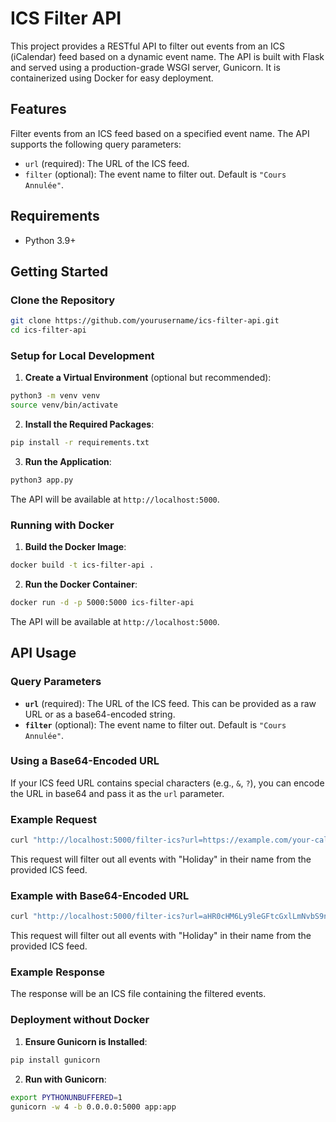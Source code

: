 # ICS Filter API

This project provides a RESTful API to filter out events from an ICS (iCalendar) feed based on a dynamic event name. The API is built with Flask and served using a production-grade WSGI server, Gunicorn. It is containerized using Docker for easy deployment.

## Features

Filter events from an ICS feed based on a specified event name. The API supports the following query parameters: 

- `url` (required): The URL of the ICS feed.
- `filter` (optional): The event name to filter out. Default is `"Cours Annulée"`.

## Requirements

- Python 3.9+

## Getting Started

### Clone the Repository

```bash
git clone https://github.com/yourusername/ics-filter-api.git
cd ics-filter-api
```

### Setup for Local Development

1. **Create a Virtual Environment** (optional but recommended):

```bash
python3 -m venv venv
source venv/bin/activate
```

2. **Install the Required Packages**:

```bash
pip install -r requirements.txt
```

3. **Run the Application**:

```bash
python3 app.py
```

The API will be available at `http://localhost:5000`.

### Running with Docker

1. **Build the Docker Image**:

```bash
docker build -t ics-filter-api .
```

2. **Run the Docker Container**:

```bash
docker run -d -p 5000:5000 ics-filter-api
```

The API will be available at `http://localhost:5000`.

## API Usage

### Query Parameters

- **`url`** (required): The URL of the ICS feed. This can be provided as a raw URL or as a base64-encoded string.
- **`filter`** (optional): The event name to filter out. Default is `"Cours Annulée"`.

### Using a Base64-Encoded URL

If your ICS feed URL contains special characters (e.g., `&`, `?`), you can encode the URL in base64 and pass it as the `url` parameter.

### Example Request

```bash
curl "http://localhost:5000/filter-ics?url=https://example.com/your-calendar.ics&filter=Holiday" -o filtered_calendar.ics
```

This request will filter out all events with "Holiday" in their name from the provided ICS feed.

### Example with Base64-Encoded URL

```bash
curl "http://localhost:5000/filter-ics?url=aHR0cHM6Ly9leGFtcGxlLmNvbS9nb29nbGUuY29tL3lvdXItY2FsZW5kYXIuaWNz&filter=Holiday" -o filtered_calendar.ics
```

This request will filter out all events with "Holiday" in their name from the provided ICS feed.

### Example Response

The response will be an ICS file containing the filtered events.

### Deployment without Docker

1. **Ensure Gunicorn is Installed**:

```bash
pip install gunicorn
```

2. **Run with Gunicorn**:

```bash
export PYTHONUNBUFFERED=1
gunicorn -w 4 -b 0.0.0.0:5000 app:app
```